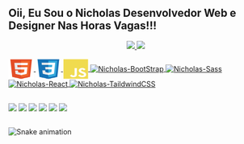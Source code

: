 ## Oii, Eu Sou o Nicholas Desenvolvedor Web e Designer Nas Horas Vagas!!!
<div align="center">
  <a href="https://github.com/Nicholas-Goes">
  <img height="150em" src="https://github-readme-stats.vercel.app/api?username=Nicholas-Goes&show_icons=true&theme=swift&include_all_commits=true&count_private=true"/>
  <img height="150em" src="https://github-readme-stats.vercel.app/api/top-langs/?username=Nicholas-Goes&layout=compact&langs_count=7&theme=swift"/>
</div>
<div style="display: inline_block"><br>
  <img align="center" alt="Nicholas-HTML" height="40" width="50" src="https://raw.githubusercontent.com/devicons/devicon/master/icons/html5/html5-original.svg">
  <img align="center" alt="Nicholas-CSS" height="40" width="50" src="https://raw.githubusercontent.com/devicons/devicon/master/icons/css3/css3-original.svg">
  <img align="center" alt="Nicholas-Js" height="40" width="50" src="https://raw.githubusercontent.com/devicons/devicon/master/icons/javascript/javascript-plain.svg">
  <img align="center" alt="Nicholas-BootStrap" height="40" width="50" src="https://cdn.jsdelivr.net/gh/devicons/devicon/icons/bootstrap/bootstrap-original.svg">
  <img align="center" alt="Nicholas-Sass" height="40" width="50" src="https://cdn.jsdelivr.net/gh/devicons/devicon/icons/sass/sass-original.svg" />
  <img align="center" alt="Nicholas-React" height="40" width="50" src="https://cdn.jsdelivr.net/gh/devicons/devicon/icons/react/react-original.svg">
  <img align="center" alt="Nicholas-TaildwindCSS" height="40" width="50" src="https://cdn.jsdelivr.net/gh/devicons/devicon/icons/tailwindcss/tailwindcss-plain.svg">
</div>

##
  
<div>
    <a href="https://www.linkedin.com/in/nicholasgoes" target="_blank"><img src="https://img.shields.io/badge/-LinkedIn-%230077B5?style=for-the-badge&logo=linkedin&logoColor=white" target="_blank"></a> 
    <a href="https://www.instagram.com/nicholasfgoes" target="_blank"><img src="https://img.shields.io/badge/-Instagram-%23E4405F?style=for-the-badge&logo=instagram&logoColor=white" target="_blank"></a>
    <a href="https://twitter.com/NicholasGoes"><img src="https://img.shields.io/badge/Twitter-1DA1F2?style=for-the-badge&logo=twitter&logoColor=white" target="_blank"></a>
    <a href="https://www.facebook.com/GoesNicholas"><img src="https://img.shields.io/badge/Facebook-1877F2?style=for-the-badge&logo=facebook&logoColor=white" target="_blank"></a>
    <a href="https://myanimelist.net/profile/Nicholas_Goes"><img src="https://img.shields.io/badge/Myanimelist-2E51A2?style=for-the-badge&logo=myanimelist&logoColor=white" target="_blank"></a>
    <a href = "mailto:nicholasfernandesdegoes@gmail.com"><img src="https://img.shields.io/badge/-Gmail-%23333?style=for-the-badge&logo=gmail&logoColor=white" target="_blank"></a>
 </div>
  
##
  
  ![Snake animation](https://github.com/Nicholas-Goes/Nicholas-Goes/blob/output/github-contribution-grid-snake.svg)

